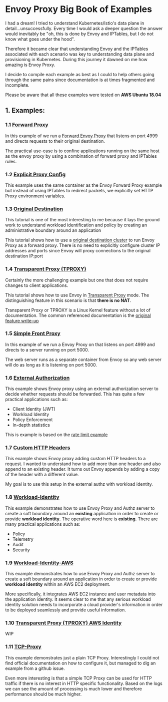 # Envoy Proxy Big Book of Examples

I had a dream! I tried to understand Kubernetes/Istio's data plane in detail...unsuccessfully. Every time I would ask a deeper question the answer would inevitably be "oh, this is done by Envoy and IPTables, but I do not know what goes under the hood". 

Therefore it became clear that understanding Envoy and the IPTables associated with each scenario was key to understanding data plane and provisioning in Kubernetes. During this journey it dawned on me how amazing is Envoy Proxy.

I decide to compile each example as best as I could to help others going through the same pains since documentation is at times fragmented and incomplete. 

Please be aware that all these examples were tested on **AWS Ubuntu 18.04**

## 1. Examples:

### 1.1 [Forward Proxy](./forward-proxy)

In this example of we run a [Forward Envoy Proxy](https://www.envoyproxy.io/docs/envoy/latest/configuration/http_filters/dynamic_forward_proxy_filter) that listens on port 4999 and directs requests to their original destination. 

The practical use-case is to confine applications running on the same host as the envoy proxy by using a combination of forward proxy and IPTables rules.

### 1.2 [Explicit Proxy Config](./explicit-proxy-config)

This example uses the same container as the Envoy Forward Proxy example but instead of using IPTables to redirect packets, we explicitly set HTTP Proxy environment variables.

### 1.3 [Original Destination](./original-dst)

This tutorial is one of the most interesting to me because it lays the ground work to understand workload identification and policy by creating an administrative boundary around an application

This tutorial shows how to use a [original destination cluster](https://www.envoyproxy.io/docs/envoy/latest/intro/arch_overview/upstream/service_discovery#arch-overview-service-discovery-types-original-destination) to run Envoy Proxy as a forward proxy. There is no need to explicitly configure cluster IP addresses and ports since Envoy will proxy connections to the original destination IP:port  


### 1.4 [Transparent Proxy (TPROXY)](./tproxy-outgoing)

Certainly the more challenging example but one that does not require changes to client applications. 

This tutorial shows how to use Envoy in [Transparent Proxy](https://www.envoyproxy.io/docs/envoy/latest/api-v2/api/v2/lds.proto#envoy-api-field-listener-transparent) mode. The distinguishing feature in this scenario is that **there is no NAT**.

Transparent Proxy or TPROXY is a Linux Kernel feature without a lot of documentation. The common referenced documentation is the [original feature write-up](https://www.kernel.org/doc/Documentation/networking/tproxy.txt)

### 1.5 [Simple Front Proxy](./simple-front-proxy)

In this example of we run a Envoy Proxy on that listens on port 4999 and directs to a server running on port 5000.
 
 The web server runs as a separate container from Envoy so any web server will do as long as it is listening on port 5000. 

### 1.6 [External Authorization](./ext-authz-proxy)
 
 This example shows Envoy proxy using an external authorization server to decide whether requests should be forwarded. This has quite a few practical applications such as:
 
 * Client Identity (JWT)
 * Workload Identity
 * Policy Enforcement
 * In-depth statistics

This is example is based on the [rate limit example](https://github.com/jbarratt/envoy_ratelimit_example) 


### 1.7 [Custom HTTP Headers](./custom-headers)
 
 This example shows Envoy proxy adding custom HTTP headers to a request. I wanted to understand how to add more than one header and also append to an existing header. It turns out Envoy appends by adding a copy of the header with a different value.
 
 My goal is to use this setup in the external authz with workload identity.
 
### 1.8 [Workload-Identity](./workload-identity)

This example demonstrates how to use Envoy Proxy and Authz server to create a soft boundary around an **existing** application in order to create or provide **workload identity**. The operative word here is **existing**. There are many practical applications such as:

* Policy
* Telemetry
* Audit
* Security

### 1.9 [Workload-Identity-AWS](./workload-identity-aws)

This example demonstrates how to use Envoy Proxy and Authz server to create a soft boundary around an application in order to create or provide **workload identity** within an AWS EC2 deployment.

More specifically, it integrates AWS EC2 instance and user metadata into the application identity. It seems clear to me that any serious workload identity solution needs to incorporate a cloud provider's information in order to be deployed seamlessly and provide useful information.

### 1.10 [Transparent Proxy (TPROXY) AWS Identity](./tproxy-aws-identity)

WIP

### 1.11 [TCP-Proxy](./tcp-proxy)

This example demonstrates just a plain TCP Proxy. Interestingly I could not find official documentation on how to configure it, but managed to dig an example from a github issue.

Even more interesting is that a simple TCP Proxy can be used for HTTP traffic if there is no interest in HTTP specific functionality. Based on the logs we can see the amount of processing is much lower and therefore performance should be much higher.